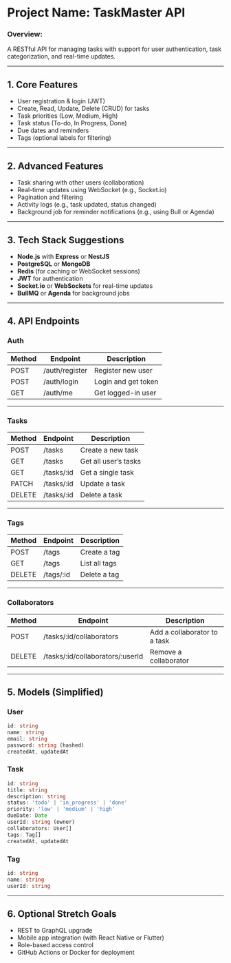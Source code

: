 # **Project Name:** TaskMaster API

### **Overview:**

A RESTful API for managing tasks with support for user authentication, task categorization, and real-time updates.

---

## **1. Core Features**

* User registration & login (JWT)
* Create, Read, Update, Delete (CRUD) for tasks
* Task priorities (Low, Medium, High)
* Task status (To-do, In Progress, Done)
* Due dates and reminders
* Tags (optional labels for filtering)

---

## **2. Advanced Features**

* Task sharing with other users (collaboration)
* Real-time updates using WebSocket (e.g., Socket.io)
* Pagination and filtering
* Activity logs (e.g., task updated, status changed)
* Background job for reminder notifications (e.g., using Bull or Agenda)

---

## **3. Tech Stack Suggestions**

* **Node.js** with **Express** or **NestJS**
* **PostgreSQL** or **MongoDB**
* **Redis** (for caching or WebSocket sessions)
* **JWT** for authentication
* **Socket.io** or **WebSockets** for real-time updates
* **BullMQ** or **Agenda** for background jobs

---

## **4. API Endpoints**

### **Auth**

| Method | Endpoint       | Description         |
| ------ | -------------- | ------------------- |
| POST   | /auth/register | Register new user   |
| POST   | /auth/login    | Login and get token |
| GET    | /auth/me       | Get logged-in user  |

---

### **Tasks**

| Method | Endpoint    | Description          |
| ------ | ----------- | -------------------- |
| POST   | /tasks      | Create a new task    |
| GET    | /tasks      | Get all user’s tasks |
| GET    | /tasks/\:id | Get a single task    |
| PATCH  | /tasks/\:id | Update a task        |
| DELETE | /tasks/\:id | Delete a task        |

---

### **Tags**

| Method | Endpoint   | Description   |
| ------ | ---------- | ------------- |
| POST   | /tags      | Create a tag  |
| GET    | /tags      | List all tags |
| DELETE | /tags/\:id | Delete a tag  |

---

### **Collaborators**

| Method | Endpoint                           | Description                  |
| ------ | ---------------------------------- | ---------------------------- |
| POST   | /tasks/\:id/collaborators          | Add a collaborator to a task |
| DELETE | /tasks/\:id/collaborators/\:userId | Remove a collaborator        |

---

## **5. Models (Simplified)**

### **User**

```ts
id: string
name: string
email: string
password: string (hashed)
createdAt, updatedAt
```

### **Task**

```ts
id: string
title: string
description: string
status: 'todo' | 'in_progress' | 'done'
priority: 'low' | 'medium' | 'high'
dueDate: Date
userId: string (owner)
collaborators: User[]
tags: Tag[]
createdAt, updatedAt
```

### **Tag**

```ts
id: string
name: string
userId: string
```

---

## **6. Optional Stretch Goals**

* REST to GraphQL upgrade
* Mobile app integration (with React Native or Flutter)
* Role-based access control
* GitHub Actions or Docker for deployment